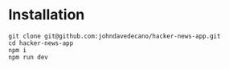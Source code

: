 # Installation

```
git clone git@github.com:johndavedecano/hacker-news-app.git
cd hacker-news-app
npm i
npm run dev
```